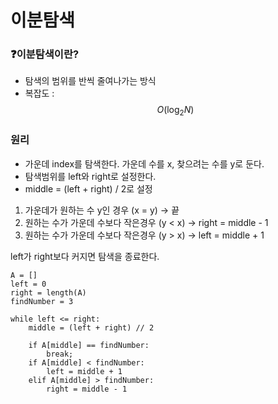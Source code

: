 # 이분탐색
### ❓이분탐색이란?
- 탐색의 범위를 반씩 줄여나가는 방식  
- 복잡도 : $$O(\log_2{N})$$

### 원리
- 가운데 index를 탐색한다. 가운데 수를 x, 찾으려는 수를 y로 둔다.
- 탐색범위를 left와 right로 설정한다.
- middle = (left + right) / 2로 설정
1. 가운데가 원하는 수 y인 경우 (x = y) → 끝
2. 원하는 수가 가운데 수보다 작은경우 (y < x) 
→  right = middle - 1
3. 원하는 수가 가운데 수보다 작은경우 (y > x) 
→ left = middle + 1

left가 right보다 커지면 탐색을 종료한다.

```
A = []
left = 0
right = length(A)
findNumber = 3

while left <= right:
    middle = (left + right) // 2

    if A[middle] == findNumber:
        break;
    if A[middle] < findNumber:
        left = middle + 1
    elif A[middle] > findNumber:
        right = middle - 1
    
```